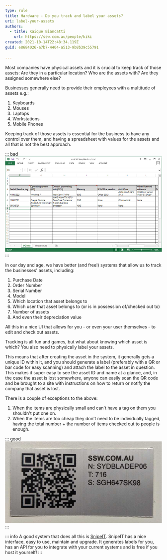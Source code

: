 ```yaml
---
type: rule
title: Hardware - Do you track and label your assets?
uri: label-your-assets
authors:
  - title: Kaique Biancatti
    url: https://ssw.com.au/people/kiki
created: 2021-10-14T22:48:34.119Z
guid: e8684026-a7b7-4404-a513-9b8b39c55791

---
```


Most companies have physical assets and it is crucial to keep track of those assets: Are they in a particular location? Who are the assets with? Are they assigned somewhere else?

<!--endintro-->

Businesses generally need to provide their employees with a multitude of assets e.g.:

1. Keyboards
2. Mouses
3. Laptops
4. Workstations
5. Mobile Phones

Keeping track of those assets is essential for the business to have any control over them, and having a spreadsheet with values for the assets and all that is not the best approach.

::: bad
![Figure: Bad Example - Asset Tracking on spreadsheets is bad](asset-tracking.jpg)
:::

In our day and age, we have better (and free!) systems that allow us to track the businesses' assets, including:

1. Purchase Date
2. Order Number
3. Serial Number
4. Model
5. Which location that asset belongs to
6. Which user that asset belongs to (or is in possession of/checked out to)
7. Number of assets
8. And even their depreciation value

All this in a nice UI that allows for you - or even your user themselves - to edit and check out assets.

Tracking is all fun and games, but what about knowing which asset is which? You also need to physically label your assets.

This means that after creating the asset in the system, it generally gets a unique ID within it, and you should generate a label (preferably with a QR or bar code for easy scanning) and attach the label to the asset in question. This makes it super easy to see the asset ID and name at a glance, and, in the case the asset is lost somewhere, anyone can easily scan the QR code and be brought to a site with instructions on how to return or notify the company that asset is lost.

There is a couple of  exceptions to the above:

1. When the items are physically small and can't have a tag on them you shouldn't put one on.
2. When the items are too cheap they don't need to be individually tagged, having the total number + the number of items checked out to people is enough.

::: good
![Figure: Good Example - A professional label printed with the important asset info e.g. ID, name and serial number](qr-code-v2.jpg)
:::

::: info
A good system that does all this is [SnipeIT](https://snipeitapp.com/). SnipeIT has a nice interface, easy to use, maintain and upgrade. It generates labels for you, has an API for you to integrate with your current systems and is free if you host it yourself!
:::
